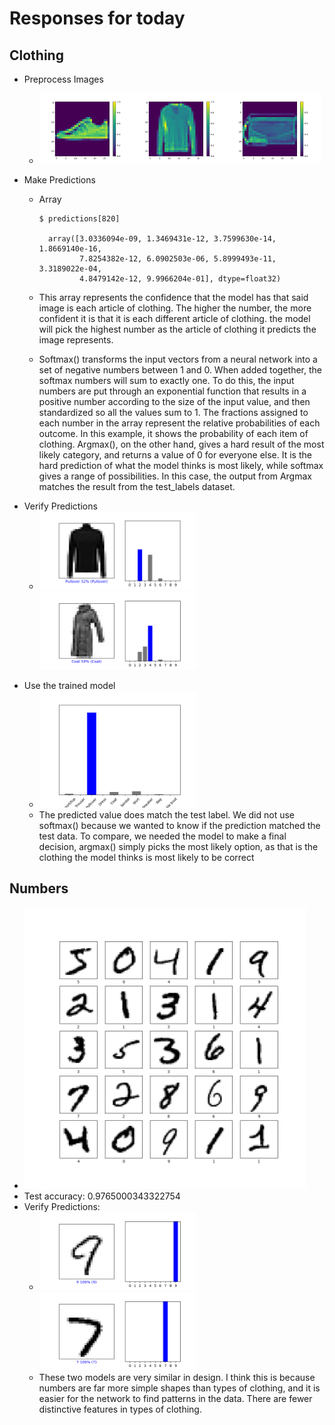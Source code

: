 # Responses for today

## Clothing
  - Preprocess Images
    - <img src="images/img1212.png" width="150"><img src="images/img1215.png" width="150"><img src="images/img1219.png" width="150">
  - Make Predictions 
    - Array
      ```
      $ predictions[820]
    
        array([3.0336094e-09, 1.3469431e-12, 3.7599630e-14, 1.8669140e-16,
               7.8254382e-12, 6.0902503e-06, 5.8999493e-11, 3.3189022e-04,
               4.8479142e-12, 9.9966204e-01], dtype=float32) 
      ```
      
    * This array represents the confidence that the model has that said image is each article of clothing. 
        The higher the number, the more confident it is that it is each different article of clothing. 
        the model will pick the highest number as the article of clothing it predicts the image represents.
      
    * Softmax() transforms the input vectors from a neural network into a set of negative numbers between 1 and 0. 
  When added together, the softmax numbers will sum to exactly one. To do this, the input numbers are put through an exponential function 
      that results in a positive number according to the size of the input value, and then standardized so all the values sum to 1. 
      The fractions assigned to each number in the array represent the relative probabilities of each outcome. In this example, it shows 
      the probability of each item of clothing. Argmax(), on the other hand, gives a hard result of the most likely category,
      and returns a value of 0 for everyone else. It is the hard prediction of what the model thinks is most likely, while softmax 
      gives a range of possibilities. In this case, the output from Argmax matches the result from the test_labels dataset.
        
  *  Verify Predictions
        -  <img src="images/img255_v.png" width="250"> <img src="images/img404_v.png" width="250">
  - Use the trained model
    - <img src="images/img530_test.png" width="250">
    - The predicted value does match the test label. We did not use softmax() because we wanted to know if the prediction matched the test data. 
    To compare, we needed the model to make a final decision, argmax() simply picks the most likely option, as that is the clothing the model thinks is most likely to be correct
      
## Numbers

* <img src="images/nums_25.png" width="450">
* Test accuracy: 0.9765000343322754
* Verify Predictions: 
    * <img src="images/numbs_394_t.png" width="250"> <img src="images/numbs_7_t.png" width="250">
    * These two models are very similar in design. I think this is because numbers are far more simple shapes than 
    types of clothing, and it is easier for the network to find patterns in the data. There are fewer distinctive features in types of clothing. 